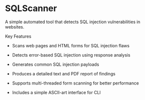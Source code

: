 # SQLScanner
A simple automated tool that detects SQL injection vulnerabilities in websites.

Key Features
- Scans web pages and HTML forms for SQL injection flaws

- Detects error-based SQL injection using response analysis

- Generates common SQL injection payloads

- Produces a detailed text and PDF report of findings

- Supports multi-threaded form scanning for better performance

- Includes a simple ASCII-art interface for CLI
